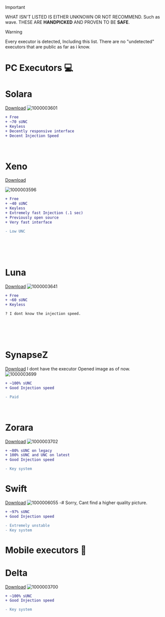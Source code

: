 
> [!IMPORTANT]  
> WHAT ISN'T LISTED IS EITHER UNKNOWN OR NOT RECOMMEND. Such as wave.
> THESE ARE **HANDPICKED** AND PROVEN TO BE **SAFE**.

> [!WARNING]  
> Every executor is detected, Including this list. There are no "undetected" executors that are public as far as i know.



# PC Executors 💻
# Solara
[Download](https://getsolara.dev)
![1000003601](https://github.com/user-attachments/assets/a98b15ed-02f3-43a7-b682-7c76522aada2)
```diff
+ Free
+ ~70 sUNC
+ Keyless
+ Decently responsive interface
+ Decent Injection Speed

```

ㅤ

# Xeno
[Download](https://discord.gg/getxeno)

![1000003596](https://github.com/user-attachments/assets/e1d71229-0599-4e09-8923-2efe21cc1a23)
```diff
+ Free
+ ~40 sUNC
+ Keyless
+ Extremely fast Injection (.1 sec)
+ Previously open source
+ Very fast interface

- Low UNC 
```

ㅤ

ㅤ
# Luna
[Download](https://discord.gg/getluna)
![1000003641](https://github.com/user-attachments/assets/40a942ff-0c1f-488c-b55e-545f90ca868c)
```diff
+ Free
+ ~60 sUNC
+ Keyless

? I dont know the injection speed.
```

ㅤ

ㅤ
# SynapseZ
[Download](https://synapsez.net/)
I dont have the executor Opened image as of now.
![1000003699](https://github.com/user-attachments/assets/76aaef6f-78df-43e3-b040-6c8f697e08c5)

```diff
+ ~100% sUNC
+ Good Injection speed 

- Paid
```


ㅤ
# Zorara
[Download](discord.gg/realzorara)
![1000003702](https://github.com/user-attachments/assets/7e9e7c9b-5032-408e-b596-0cd87d09760a)



```diff
+ ~80% sUNC on legacy
+ 100% sUNC and UNC on latest
+ Good Injection speed 

- Key system
```
# Swift
[Download](https://getswift.xyz)
![1000006055](https://github.com/user-attachments/assets/fc18390c-771c-4e4d-852f-8e2bb3004645)
-# Sorry, Cant find a higher quality picture.
```diff
+ ~97% sUNC
+ Good Injection speed 

- Extremely unstable
- Key system
```

# Mobile executors 📱
# Delta
[Download](https://discord.gg/deltaex)
![1000003700](https://github.com/user-attachments/assets/22ba4702-77c3-4fa2-afb4-7b975862b0fd)

```diff
+ ~100% sUNC
+ Good Injection speed 

- Key system
```


